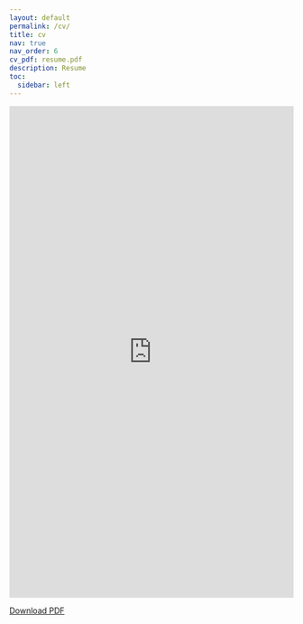 ```yaml
---
layout: default
permalink: /cv/
title: cv
nav: true
nav_order: 6
cv_pdf: resume.pdf
description: Resume
toc:
  sidebar: left
---
```

<embed src="https://aa7onv.github.io/assets/pdf/resume.pdf" width="100%" height="870px" type="application/pdf">

[Download PDF](https://aa7onv.github.io/assets/pdf/resume.pdf)
